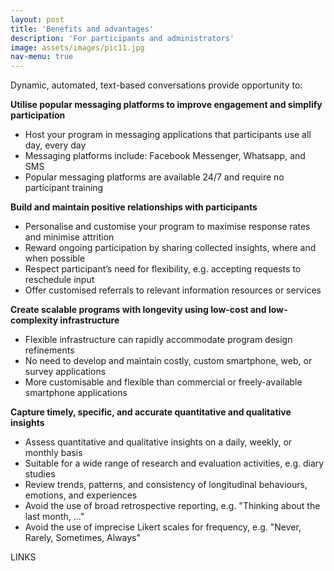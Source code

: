 ```yaml
---
layout: post
title: 'Benefits and advantages'
description: 'For participants and administrators'
image: assets/images/pic11.jpg
nav-menu: true
---
```


Dynamic, automated, text-based conversations provide opportunity to:

__Utilise popular messaging platforms to improve engagement and simplify participation__
- Host your program in messaging applications that participants use all day, every day
- Messaging platforms include: Facebook Messenger, Whatsapp, and SMS
- Popular messaging platforms are available 24/7 and require no participant training

__Build and maintain positive relationships with participants__
- Personalise and customise your program to maximise response rates and minimise attrition
- Reward ongoing participation by sharing collected insights, where and when possible
- Respect participant’s need for flexibility, e.g. accepting requests to reschedule input
- Offer customised referrals to relevant information resources or services

__Create scalable programs with longevity using low-cost and low-complexity infrastructure__
- Flexible infrastructure can rapidly accommodate program design refinements
- No need to develop and maintain costly, custom smartphone, web, or survey applications
- More customisable and flexible than commercial or freely-available smartphone applications

__Capture timely, specific, and accurate quantitative and qualitative insights__
- Assess quantitative and qualitative insights on a daily, weekly, or monthly basis
- Suitable for a wide range of research and evaluation activities, e.g. diary studies
- Review trends, patterns, and consistency of longitudinal behaviours, emotions, and experiences
- Avoid the use of broad retrospective reporting, e.g. "Thinking about the last month, ..."
- Avoid the use of imprecise Likert scales for frequency, e.g. "Never, Rarely, Sometimes, Always"

LINKS
